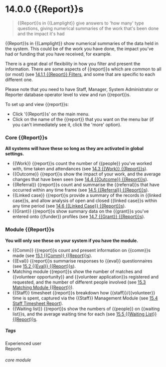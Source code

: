 # 14.0.0 <i class="fa fa-chart-line"></i>  {{Report}}s

> {{Report}}s in {{Lamplight}} give answers to 'how many' type questions, giving numerical summaries of the work that's been done and the impact it's had



{{Report}}s in {{Lamplight}} show numerical summaries of the data held in the system. This could be of the work you have done, the impact you've had or funding that you have received, for example. 

There is a great deal of flexibility in how you filter and present the information. There are some aspects of {{report}}s which are common to all (or most) (see [14.1.1 {{Report}} Filters](/help/index/p/14.1.1), and some that are specific to each different one.

Please note that you need to have Staff, Manager, System Administrator or Reporter database operator level to view and run {{report}}s. 

To set up and view {{report}}s:
- Click '{{Report}}s' on the main menu. 
- Click on the name of the {{report}} that you want on the menu bar (if you can't immediately see it, click the 'more' option).

### Core {{Report}}s 

**All systems will have these so long as they are activated in global settings.**
- {{Work}} {{report}}s count the number of {{people}} you've worked with, time taken and attendances (see [14.3 {{Work}} {{Report}}s](/help/index/p/14.3)).
- {{Outcome}} {{report}}s show the impact of your work, and the average changes that have been seen (see [14.4 {{Outcome}} {{Report}}s](/help/index/p/14.4)).
- {{Referral}} {{report}}s count and summarise the {{referral}}s that have occurred within any time frame (see [14.5 {{Referral}} {{Report}}s](/help/index/14.5)).
- {{Linked case}} {{report}}s provide a summary of the records in {{linked case}}s, and allow analysis of open and closed {{linked case}}s within any time period (see [14.6 {{Linked Case}} {{Report}}s](/help/index/p/14.6)).
- {{Grant}} {{report}}s show summary data on the {{grant}}s you've entered onto {{funder}} profiles (see [14.7 {{Grant}} {{Report}}s](/help/index/p/14.7)). 
  
### Module {{Report}}s 

**You will only see these on your system if you have the module.**
- {{Comm}} {{report}}s count and present information on {{comm}}s made (see [15.1 {{Comm}} {{Report}}s](help/index/p/15.1)).
- {{Eval}} {{report}}s summarise responses to {{eval}} questionnaires (see [15.2 {{Eval}} {{Report}}s](/help/index/p/15.2)).
- Matching module {{report}}s show the number of matches and {{volunteer opportunity}} and {{volunteer application}}s registered and requested, and the number of different people involved (see [15.3 Matching Module {{Report}}](help/index/p/15.3)).
- {{Staff}} timesheet {{report}}s breakdown how {{staff}}/{{volunteer}} time is spent, captured via the {{Staff}} Management Module (see [15.4 Staff Timesheet Report](help/index/p/15.4)).
- {{Waiting list}} {{report}}s show the numbers of {{people}} on {{waiting list}}s, and the average waiting time for each (see [15.5 {{Waiting List}} {{Report}}s]((help/index/p/15.5)).


##### Tags
Experienced user  
Reports

###### core module

